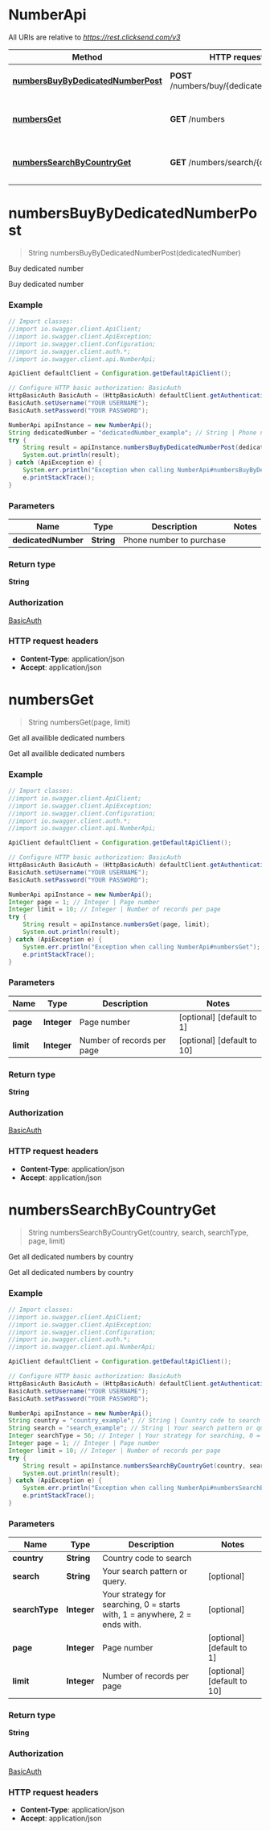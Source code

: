 # NumberApi

All URIs are relative to *https://rest.clicksend.com/v3*

Method | HTTP request | Description
------------- | ------------- | -------------
[**numbersBuyByDedicatedNumberPost**](NumberApi.md#numbersBuyByDedicatedNumberPost) | **POST** /numbers/buy/{dedicated_number} | Buy dedicated number
[**numbersGet**](NumberApi.md#numbersGet) | **GET** /numbers | Get all availible dedicated numbers
[**numbersSearchByCountryGet**](NumberApi.md#numbersSearchByCountryGet) | **GET** /numbers/search/{country} | Get all dedicated numbers by country


<a name="numbersBuyByDedicatedNumberPost"></a>
# **numbersBuyByDedicatedNumberPost**
> String numbersBuyByDedicatedNumberPost(dedicatedNumber)

Buy dedicated number

Buy dedicated number

### Example
```java
// Import classes:
//import io.swagger.client.ApiClient;
//import io.swagger.client.ApiException;
//import io.swagger.client.Configuration;
//import io.swagger.client.auth.*;
//import io.swagger.client.api.NumberApi;

ApiClient defaultClient = Configuration.getDefaultApiClient();

// Configure HTTP basic authorization: BasicAuth
HttpBasicAuth BasicAuth = (HttpBasicAuth) defaultClient.getAuthentication("BasicAuth");
BasicAuth.setUsername("YOUR USERNAME");
BasicAuth.setPassword("YOUR PASSWORD");

NumberApi apiInstance = new NumberApi();
String dedicatedNumber = "dedicatedNumber_example"; // String | Phone number to purchase
try {
    String result = apiInstance.numbersBuyByDedicatedNumberPost(dedicatedNumber);
    System.out.println(result);
} catch (ApiException e) {
    System.err.println("Exception when calling NumberApi#numbersBuyByDedicatedNumberPost");
    e.printStackTrace();
}
```

### Parameters

Name | Type | Description  | Notes
------------- | ------------- | ------------- | -------------
 **dedicatedNumber** | **String**| Phone number to purchase |

### Return type

**String**

### Authorization

[BasicAuth](../README.md#BasicAuth)

### HTTP request headers

 - **Content-Type**: application/json
 - **Accept**: application/json

<a name="numbersGet"></a>
# **numbersGet**
> String numbersGet(page, limit)

Get all availible dedicated numbers

Get all availible dedicated numbers

### Example
```java
// Import classes:
//import io.swagger.client.ApiClient;
//import io.swagger.client.ApiException;
//import io.swagger.client.Configuration;
//import io.swagger.client.auth.*;
//import io.swagger.client.api.NumberApi;

ApiClient defaultClient = Configuration.getDefaultApiClient();

// Configure HTTP basic authorization: BasicAuth
HttpBasicAuth BasicAuth = (HttpBasicAuth) defaultClient.getAuthentication("BasicAuth");
BasicAuth.setUsername("YOUR USERNAME");
BasicAuth.setPassword("YOUR PASSWORD");

NumberApi apiInstance = new NumberApi();
Integer page = 1; // Integer | Page number
Integer limit = 10; // Integer | Number of records per page
try {
    String result = apiInstance.numbersGet(page, limit);
    System.out.println(result);
} catch (ApiException e) {
    System.err.println("Exception when calling NumberApi#numbersGet");
    e.printStackTrace();
}
```

### Parameters

Name | Type | Description  | Notes
------------- | ------------- | ------------- | -------------
 **page** | **Integer**| Page number | [optional] [default to 1]
 **limit** | **Integer**| Number of records per page | [optional] [default to 10]

### Return type

**String**

### Authorization

[BasicAuth](../README.md#BasicAuth)

### HTTP request headers

 - **Content-Type**: application/json
 - **Accept**: application/json

<a name="numbersSearchByCountryGet"></a>
# **numbersSearchByCountryGet**
> String numbersSearchByCountryGet(country, search, searchType, page, limit)

Get all dedicated numbers by country

Get all dedicated numbers by country

### Example
```java
// Import classes:
//import io.swagger.client.ApiClient;
//import io.swagger.client.ApiException;
//import io.swagger.client.Configuration;
//import io.swagger.client.auth.*;
//import io.swagger.client.api.NumberApi;

ApiClient defaultClient = Configuration.getDefaultApiClient();

// Configure HTTP basic authorization: BasicAuth
HttpBasicAuth BasicAuth = (HttpBasicAuth) defaultClient.getAuthentication("BasicAuth");
BasicAuth.setUsername("YOUR USERNAME");
BasicAuth.setPassword("YOUR PASSWORD");

NumberApi apiInstance = new NumberApi();
String country = "country_example"; // String | Country code to search
String search = "search_example"; // String | Your search pattern or query.
Integer searchType = 56; // Integer | Your strategy for searching, 0 = starts with, 1 = anywhere, 2 = ends with.
Integer page = 1; // Integer | Page number
Integer limit = 10; // Integer | Number of records per page
try {
    String result = apiInstance.numbersSearchByCountryGet(country, search, searchType, page, limit);
    System.out.println(result);
} catch (ApiException e) {
    System.err.println("Exception when calling NumberApi#numbersSearchByCountryGet");
    e.printStackTrace();
}
```

### Parameters

Name | Type | Description  | Notes
------------- | ------------- | ------------- | -------------
 **country** | **String**| Country code to search |
 **search** | **String**| Your search pattern or query. | [optional]
 **searchType** | **Integer**| Your strategy for searching, 0 &#x3D; starts with, 1 &#x3D; anywhere, 2 &#x3D; ends with. | [optional]
 **page** | **Integer**| Page number | [optional] [default to 1]
 **limit** | **Integer**| Number of records per page | [optional] [default to 10]

### Return type

**String**

### Authorization

[BasicAuth](../README.md#BasicAuth)

### HTTP request headers

 - **Content-Type**: application/json
 - **Accept**: application/json

